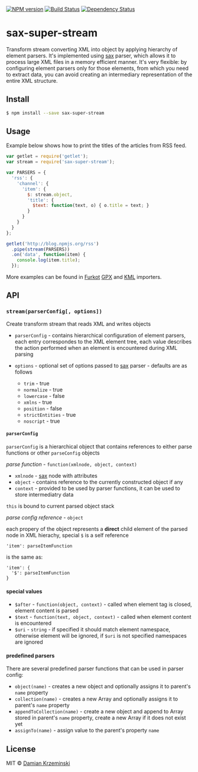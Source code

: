 [![NPM version][npm-image]][npm-url]
[![Build Status][build-image]][build-url]
[![Dependency Status][deps-image]][deps-url]

# sax-super-stream

Transform stream converting XML into object by applying hierarchy of element parsers. It's
implemented using [sax] parser, which allows it to process large XML files in a memory efficient manner.
It's very flexible: by configuring element parsers only for those elements, from which you need to
extract data, you can avoid creating an intermediary representation of the entire XML structure.

## Install

```sh
$ npm install --save sax-super-stream
```

## Usage

Example below shows how to print the titles of the articles from RSS feed.

```js
var getlet = require('getlet');
var stream = require('sax-super-stream');

var PARSERS = {
  'rss': {
    'channel': {
      'item': {
        $: stream.object,
        'title': {
          $text: function(text, o) { o.title = text; }
        }
      }
    }
  }
};

getlet('http://blog.npmjs.org/rss')
  .pipe(stream(PARSERS))
  .on('data', function(item) {
    console.log(item.title);
  });

```

More examples can be found in [Furkot][] [GPX][furkot-import-gpx] and [KML][furkot-import-kml] importers.

## API

### `stream(parserConfig[, options])`

Create transform stream that reads XML and writes objects

- `parserConfig` - contains hierarchical configuration of element parsers, each entry correspondes to the XML element tree,
each value describes the action performed when an element is encountered during XML parsing

- `options` - optional set of options passed to [sax] parser - defaults are as follows

  - `trim` - true
  - `normalize` - true
  - `lowercase` - false
  - `xmlns` - true
  - `position` - false
  - `strictEntities` - true
  - `noscript` - true

#### `parserConfig`

`parserConfig` is a hierarchical object that contains references to either parse functions or other `parseConfig` objects

_parse function_ - `function(xmlnode, object, context)`

  - `xmlnode` - [sax] node with attributes
  - `object` - contains reference to the currently constructed object if any
  - `context` - provided to be used by parser functions, it can be used to store intermediatry data

`this` is bound to current parsed object stack

_parse config reference_ - `object`

each propery of the object represents a **direct** child element of the parsed node in XML hierachy,
  special `$` is a self reference

```
'item': parseItemFunction
```

is the same as:

```
'item': {
  '$': parseItemFunction
}
```

#### special values

- `$after` - `function(object, context)` - called when element tag is closed, element content is parsed
- `$text` - `function(text, object, context)` - called when element content is encountered
- `$uri` - `string` - if specified it should match element namespace, otherwise element will be ignored,
  if `$uri` is not specified namespaces are ignored

#### predefined parsers

There are several predefined parser functions that can be used in parser config:

- `object(name)` - creates a new object and optionally assigns it to parent's `name` property
- `collection(name)` - creates a new Array and optionally assigns it to parent's `name` property
- `appendToCollection(name)` - create a new object and append to Array stored in parent's `name` property, create a new Array if it does not exist yet
- `assignTo(name)` - assign value to the parent's property `name`

## License

MIT © [Damian Krzeminski](https://pirxpilot.me)

[Furkot]: https://furkot.com
[furkot-import-gpx]: https://npmjs.org/package/furkot-import-gpx
[furkot-import-kml]: https://npmjs.org/package/furkot-import-kml
[sax]: https://npmjs.org/package/sax-js

[npm-image]: https://img.shields.io/npm/v/sax-super-stream
[npm-url]: https://npmjs.org/package/sax-super-stream

[build-url]: https://github.com/pirxpilot/sax-super-stream/actions/workflows/check.yaml
[build-image]: https://img.shields.io/github/actions/workflow/status/pirxpilot/sax-super-stream/check.yaml?branch=main

[build-url]: https://github.com/pirxpilot/sax-super-stream/actions/workflows/check.yaml
[build-image]: https://img.shields.io/github/actions/workflow/status/pirxpilot/sax-super-stream/check.yaml?branch=main

[deps-image]: https://img.shields.io/librariesio/release/npm/sax-super-stream
[deps-url]: https://libraries.io/npm/sax-super-stream
